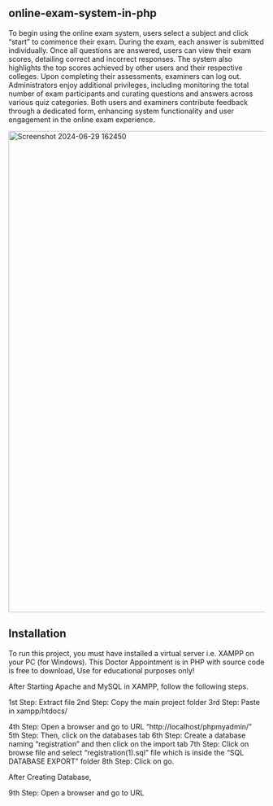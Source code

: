 ## online-exam-system-in-php

To begin using the online exam system, users select a subject and click “start” to commence their exam. During the exam, each answer is submitted individually. Once all questions are answered, users can view their exam scores, detailing correct and incorrect responses. The system also highlights the top scores achieved by other users and their respective colleges. Upon completing their assessments, examiners can log out. Administrators enjoy additional privileges, including monitoring the total number of exam participants and curating questions and answers across various quiz categories. Both users and examiners contribute feedback through a dedicated form, enhancing system functionality and user engagement in the online exam experience.


<img width="946" alt="Screenshot 2024-06-29 162450" src="https://github.com/user-attachments/assets/ed65397e-d05e-4a81-8d0b-647555297058">

## **Installation**
To run this project, you must have installed a virtual server i.e. XAMPP on your PC (for Windows). This Doctor Appointment is in PHP with source code is free to download, Use for educational purposes only!

After Starting Apache and MySQL in XAMPP, follow the following steps.

1st Step: Extract file
2nd Step: Copy the main project folder
3rd Step: Paste in xampp/htdocs/

4th Step: Open a browser and go to URL “http://localhost/phpmyadmin/”
5th Step: Then, click on the databases tab
6th Step: Create a database naming “registration” and then click on the import tab
7th Step: Click on browse file and select “registration(1).sql” file which is inside the “SQL DATABASE EXPORT” folder
8th Step: Click on go.

After Creating Database,

9th Step: Open a browser and go to URL 
